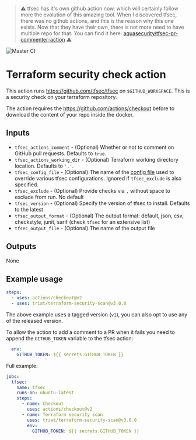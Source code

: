 > :warning: tfsec has it's own github action now, which will certainly follow more the evolution of this amazing tool. When I discovered tfsec, there was no github actions, and this is the reason why this one exists. Now that they have their own, there is not more need to have multiple repo for that. You can find it here: [aquasecurity/tfsec-pr-commenter-action](https://github.com/aquasecurity/tfsec-pr-commenter-action) :warning:

![Master CI](https://github.com/triat/terraform-security-scan/workflows/Master%20CI/badge.svg?branch=master)
# Terraform security check action

This action runs https://github.com/tfsec/tfsec on `$GITHUB_WORKSPACE`. This is a security check on your terraform repository.

The action requires the https://github.com/actions/checkout before to download the content of your repo inside the docker.

## Inputs

* `tfsec_actions_comment` - (Optional) Whether or not to comment on GitHub pull requests. Defaults to `true`.
* `tfsec_actions_working_dir` - (Optional) Terraform working directory location. Defaults to `'.'`.
* `tfsec_config_file` - (Optional) The name of the [config file](https://tfsec.dev/docs/config/) used to override various tfsec configurations. Ignored if `tfsec_exclude` is also specified.
* `tfsec_exclude` - (Optional) Provide checks via `,` without space to exclude from run. No default
* `tfsec_version` - (Optional) Specify the version of tfsec to install. Defaults to the latest
* `tfsec_output_format` - (Optional) The output format: default, json, csv, checkstyle, junit, sarif (check `tfsec` for an extensive list)
* `tfsec_output_file` - (Optional) The name of the output file

## Outputs

None

## Example usage

```yaml
steps:
  - uses: actions/checkout@v2
  - uses: triat/terraform-security-scan@v3.0.0
```
The above example uses a tagged version (`v1`), you can also opt to use any of the released version.

To allow the action to add a comment to a PR when it fails you need to append the `GITHUB_TOKEN` variable to the tfsec action:

```yaml
  env:
    GITHUB_TOKEN: ${{ secrets.GITHUB_TOKEN }}
```

Full example:

```yaml
jobs:
  tfsec:
    name: tfsec
    runs-on: ubuntu-latest
    steps:
      - name: Checkout
        uses: actions/checkout@v2
      - name: Terraform security scan
        uses: triat/terraform-security-scan@v3.0.0
        env:
          GITHUB_TOKEN: ${{ secrets.GITHUB_TOKEN }}
```
